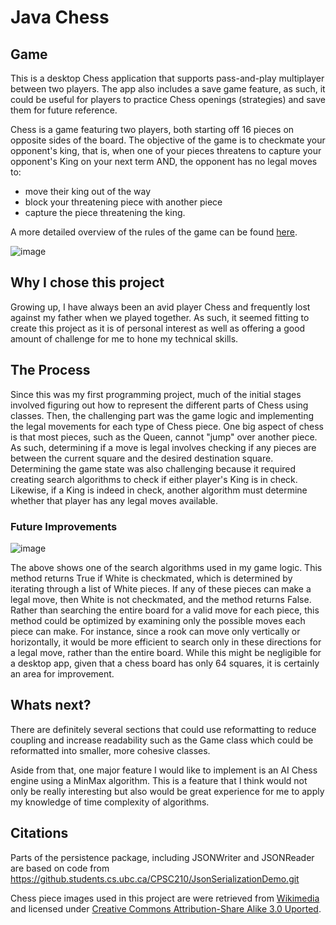 # Java Chess 

## Game
This is a desktop Chess application that supports pass-and-play multiplayer between two players. The app also includes a save game feature, as such, it could be useful for players to practice Chess openings (strategies)
and save them for future reference.

Chess is a game featuring two players, both starting off 16 pieces on opposite sides of the board. The objective of the game is to checkmate your opponent's king, that is, when one of your pieces threatens to capture your opponent's
King on your next term AND, the opponent has no legal moves to:

* move their king out of the way
* block your threatening piece with another piece 
* capture the piece threatening the king.
  
A more detailed overview of the rules of the game can be found [here](https://www.chess.com/learn-how-to-play-chess).

![image](!https://github.com/BryanJ1ang/Java-Chess/assets/134325602/c04d40ca-72f8-4ebb-90da-1f2cf086127f)


## Why I chose this project 
Growing up, I have always been an avid player Chess and frequently lost against my father when we played together. As such,
it seemed fitting to create this project as it is of personal interest as well as offering a good amount
of challenge for me to hone my technical skills.

## The Process
Since this was my first programming project, much of the initial stages involved figuring out how to represent the different parts of Chess using classes. Then, the challenging part was the game logic 
and implementing the legal movements for each type of Chess piece. One big aspect of chess is that most pieces, such as the Queen, cannot "jump" over another piece. As such, determining if a move is legal 
involves checking if any pieces are between the current square and the desired destination square. Determining the game state was also challenging because it required creating search algorithms to check 
if either player's King is in check. Likewise, if a King is indeed in check, another algorithm must determine whether that player has any legal moves available. 


### Future Improvements 
![image](![image](https://github.com/BryanJ1ang/Java-Chess/assets/134325602/c5548a74-564b-49f1-b2ec-930733a054fd))

The above shows  one of the search algorithms used in my game logic. This method returns True if White is checkmated, which is determined by iterating through a list of White pieces. If any of these pieces can make a legal move, then White is not checkmated, and the method returns False. Rather than searching the entire board for a valid move for each piece, this method could be optimized by examining only the possible moves each piece can make. For instance, since a rook can move only vertically or horizontally, it would be more efficient to search only in these directions for a legal move, rather than the entire board. While this might be negligible for a desktop app, given that a chess board has only 64 squares, it is certainly an area for improvement.

## Whats next?
There are definitely several sections that could use reformatting to reduce coupling and increase readability such as the Game class which could be reformatted into smaller, more cohesive classes.

Aside from that, one major feature I would like to implement is an AI Chess engine using a MinMax algorithm. This is a feature that I think would not only be really interesting but also would be great  experience for me to apply my knowledge of time complexity of algorithms.

## Citations
Parts of the persistence package, including JSONWriter and JSONReader are based on code from https://github.students.cs.ubc.ca/CPSC210/JsonSerializationDemo.git

Chess piece images used in this project are were retrieved from [Wikimedia](https://commons.wikimedia.org/wiki/Category:PNG_chess_pieces/Standard_transparent) and licensed under [Creative Commons Attribution-Share Alike 3.0 Uported](https://creativecommons.org/licenses/by-sa/3.0/deed.en).





